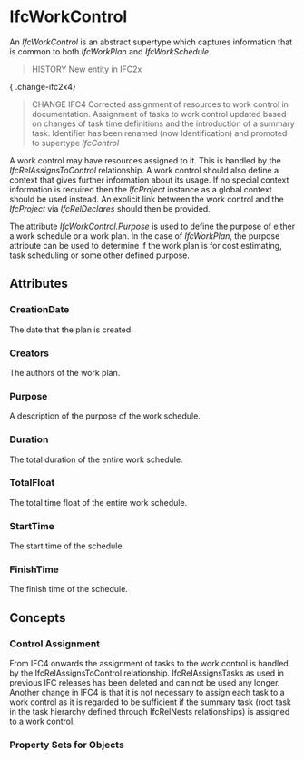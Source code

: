 # IfcWorkControl

An _IfcWorkControl_ is an abstract supertype which captures information that is common to both _IfcWorkPlan_ and _IfcWorkSchedule_.<!-- end of definition -->

> HISTORY New entity in IFC2x

{ .change-ifc2x4}
> CHANGE IFC4 Corrected assignment of resources to work control in documentation. Assignment of tasks to work control updated based on changes of task time definitions and the introduction of a summary task. Identifier has been renamed (now Identification) and promoted to supertype _IfcControl_

A work control may have resources assigned to it. This is handled by the _IfcRelAssignsToControl_ relationship. A work control should also define a context that gives further information about its usage. If no special context information is required then the _IfcProject_ instance as a global context should be used instead. An explicit link between the work control and the _IfcProject_ via _IfcRelDeclares_ should then be provided.

The attribute _IfcWorkControl.Purpose_ is used to define the purpose of either a work schedule or a work plan. In the case of _IfcWorkPlan_, the purpose attribute can be used to determine if the work plan is for cost estimating, task scheduling or some other defined purpose.

## Attributes

### CreationDate
The date that the plan is created.

### Creators
The authors of the work plan.

### Purpose
A description of the purpose of the work schedule.

### Duration
The total duration of the entire work schedule.

### TotalFloat
The total time float of the entire work schedule.

### StartTime
The start time of the schedule.

### FinishTime
The finish time of the schedule.

## Concepts

### Control Assignment

From IFC4 onwards the assignment of tasks to the work control is handled by the IfcRelAssignsToControl relationship. IfcRelAssignsTasks as used in previous IFC releases has been deleted and can not be used any longer. Another change in IFC4 is that it is not necessary to assign each task to a work control as it is regarded to be sufficient if the summary task (root task in the task hierarchy defined through IfcRelNests relationships) is assigned to a work control.

### Property Sets for Objects



